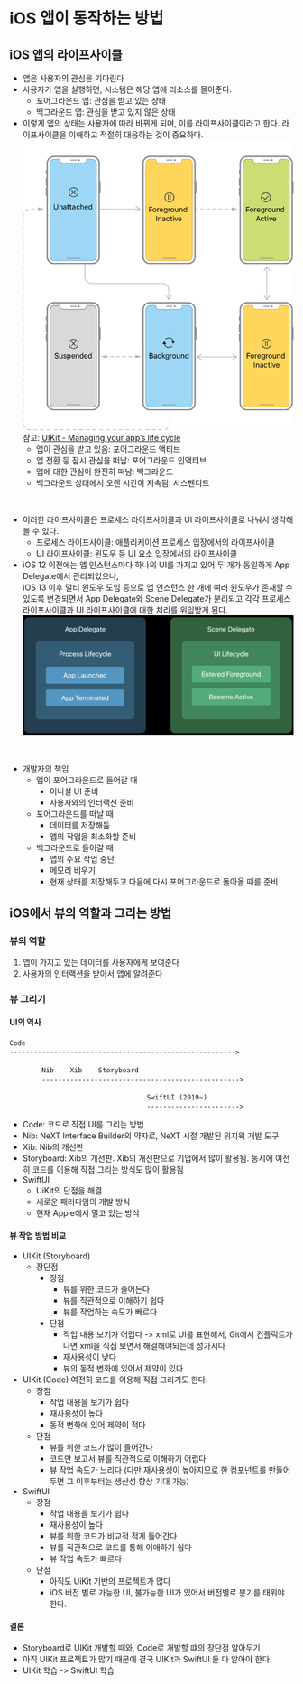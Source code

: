 # iOS 앱이 동작하는 방법

## iOS 앱의 라이프사이클

- 앱은 사용자의 관심을 기다린다
- 사용자가 앱을 실행하면, 시스템은 해당 앱에 리소스를 몰아준다.
  - 포어그라운드 앱: 관심을 받고 있는 상태
  - 백그라운드 앱: 관심을 받고 있지 않은 상태
- 이렇게 앱의 상태는 사용자에 따라 바뀌게 되며, 이를 라이프사이클이라고 한다. 라이프사이클을 이해하고 적절히 대응하는 것이 중요하다.  
  ![](imgs/lifecycle.png)  
  참고: [UIKit - Managing your app’s life cycle](https://developer.apple.com/documentation/uikit/managing-your-app-s-life-cycle) 
  - 앱이 관심을 받고 있음: 포어그라운드 액티브
  - 앱 전환 등 잠시 관심을 떠남: 포어그라운드 인액티브
  - 앱에 대한 관심이 완전히 떠남: 백그라운드
  - 백그라운드 상태에서 오랜 시간이 지속됨: 서스펜디드   

&nbsp;

- 이러한 라이프사이클은 프로세스 라이프사이클과 UI 라이프사이클로 나눠서 생각해볼 수 있다.
  - 프로세스 라이프사이클: 애플리케이션 프로세스 입장에서의 라이프사이클
  - UI 라이프사이클: 윈도우 등 UI 요소 입장에서의 라이프사이클
- iOS 12 이전에는 앱 인스턴스마다 하나의 UI를 가지고 있어 두 개가 동일하게 App Delegate에서 관리되었으나,  
  iOS 13 이후 멀티 윈도우 도임 등으로 앱 인스턴스 한 개에 여러 윈도우가 존재할 수 있도록 변경되면서 App Delegate와 Scene Delegate가 분리되고 각각 프로세스 라이프사이클과 UI 라이프사이클에 대한 처리를 위임받게 된다.  
  ![](imgs/after-ios-13.webp)

&nbsp;

- 개발자의 책임
  - 앱이 포어그라운드로 들어갈 때
    - 이니셜 UI 준비
    - 사용자와의 인터랙션 준비
  - 포어그라운드를 떠날 때
    - 데이터를 저장해둠
    - 앱의 작업을 최소화할 준비
  - 백그라운드로 들어갈 때
    - 앱의 주요 작업 중단
    - 메모리 비우기
    - 현재 상태를 저장해두고 다음에 다시 포어그라운드로 돌아올 때를 준비


## iOS에서 뷰의 역할과 그리는 방법

### 뷰의 역할

1. 앱이 가지고 있는 데이터를 사용자에게 보여준다
2. 사용자의 인터랙션을 받아서 앱에 알려준다

### 뷰 그리기

#### UI의 역사

```
Code    
-------------------------------------------------------->
        
        Nib    Xib    Storyboard
        ------------------------------------------------->

                                  SwiftUI (2019~)
                                  ----------------------->  
```

- Code: 코드로 직접 UI를 그리는 방법
- Nib: NeXT Interface Builder의 약자로, NeXT 시절 개발된 위지윅 개발 도구
- Xib: Nib의 개선판
- Storyboard: Xib의 개선판. Xib의 개선판으로 기업에서 많이 활용됨. 동시에 여전히 코드를 이용해 직접 그리는 방식도 많이 활용됨
- SwiftUI
  - UiKit의 단점을 해결
  - 새로운 패러다임의 개발 방식
  - 현재 Apple에서 밀고 있는 방식

#### 뷰 작업 방법 비교

- UIKit (Storyboard)
  - 장단점
    - 장점
      - 뷰를 위한 코드가 줄어든다
      - 뷰를 직관적으로 이해하기 쉽다
      - 뷰를 작업하는 속도가 빠르다
    - 단점
      - 작업 내용 보기가 어렵다 -> xml로 UI를 표현해서, Git에서 컨플릭트가 나면 xml을 직접 보면서 해결해야되는데 성가시다
      - 재사용성이 낮다
      - 뷰의 동적 변화에 있어서 제약이 있다
- UIKit (Code)
  여전히 코드를 이용해 직접 그리기도 한다.  
  - 장점
    - 작업 내용을 보기가 쉽다
    - 재사용성이 높다
    - 동적 변화에 있어 제약이 적다
  - 단점
    - 뷰를 위한 코드가 많이 들어간다
    - 코드만 보고서 뷰를 직관적으로 이해하기 어렵다
    - 뷰 작업 속도가 느리다 (다만 재사용성이 높아지므로 한 컴포넌트를 만들어두면 그 이후부터는 생산성 향상 기대 가능)
- SwiftUI
  - 장점
    - 작업 내용을 보기가 쉽다
    - 재사용성이 높다
    - 뷰를 위한 코드가 비교적 적게 들어간다
    - 뷰를 직관적으로 코드를 통해 이애하기 쉽다
    - 뷰 작업 속도가 빠르다
  - 단점
    - 아직도 UiKit 기반의 프로젝트가 많다
    - iOS 버전 별로 가능한 UI, 불가능한 UI가 있어서 버전별로 분기를 태워야 한다.

#### 결론

- Storyboard로 UIKit 개발할 때와, Code로 개발할 떄의 장단점 알아두기
- 아직 UIKit 프로젝트가 많기 때문에 결국 UIKit과 SwiftUI 둘 다 알아야 한다.
- UIKit 학습 -> SwiftUI 학습
